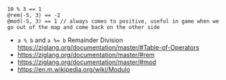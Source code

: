 ```zig
10 % 3 == 1
@rem(-5, 3) == -2
@mod(-5, 3) == 1 // always comes to positive, useful in game when we go out of the map and come back on the other side
```

- `a % b` and `a %= b` Remainder Division https://ziglang.org/documentation/master/#Table-of-Operators
- https://ziglang.org/documentation/master/#rem
- https://ziglang.org/documentation/master/#mod
- https://en.m.wikipedia.org/wiki/Modulo
